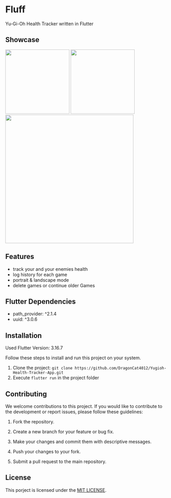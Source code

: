 # Fluff

Yu-Gi-Oh Health Tracker written in Flutter

## Showcase
<img src="https://kiarar.moe/images/fluff/fluff_1.png" width="200">

<img src="https://kiarar.moe/images/fluff/fluff_2.png" width="200">
<br>
<img src="https://kiarar.moe/images/fluff/fluff_3.png" width="400">

## Features

* track your and your enemies health
* log history for each game
* portrait & landscape mode
* delete games or continue older Games

## Flutter Dependencies

* path_provider: ^2.1.4
* uuid: ^3.0.6

## Installation

Used Flutter Version:  3.16.7

Follow these steps to install and run this project on your system.

1. Clone the project: `git clone https://github.com/DragonCat4012/Yugioh-Health-Tracker-App.git`
2. Execute `flutter run` in the project folder

## Contributing

We welcome contributions to this project. If you would like to contribute to the development or report issues, please follow these guidelines:

1. Fork the repository.

2. Create a new branch for your feature or bug fix.

3. Make your changes and commit them with descriptive messages.

4. Push your changes to your fork.

5. Submit a pull request to the main repository.

## License

This porject is licensed under the [MIT LICENSE](LICENSE). 